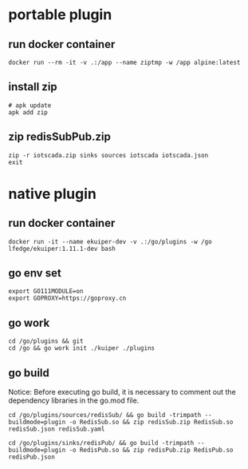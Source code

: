 # portable plugin

## run docker container
```shell
docker run --rm -it -v .:/app --name ziptmp -w /app alpine:latest
```
## install zip
```shell
# apk update
apk add zip
```
## zip redisSubPub.zip
```shell
zip -r iotscada.zip sinks sources iotscada iotscada.json
exit
```



# native plugin

## run docker container
```shell
docker run -it --name ekuiper-dev -v .:/go/plugins -w /go  lfedge/ekuiper:1.11.1-dev bash
```

## go env set
```shell
export GO111MODULE=on
export GOPROXY=https://goproxy.cn
```
## go work
```shell
cd /go/plugins && git 
cd /go && go work init ./kuiper ./plugins
```

## go build
Notice:
Before executing go build, it is necessary to comment out the dependency libraries in the go.mod file.
```shell
cd /go/plugins/sources/redisSub/ && go build -trimpath --buildmode=plugin -o RedisSub.so && zip redisSub.zip RedisSub.so redisSub.json redisSub.yaml
```
```shell
cd /go/plugins/sinks/redisPub/ && go build -trimpath --buildmode=plugin -o RedisPub.so && zip redisPub.zip RedisPub.so redisPub.json
```

